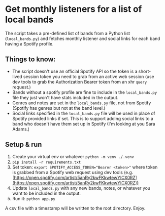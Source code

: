 # Get monthly listeners for a list of local bands

The script takes a pre-defined list of bands from a Python list (`local_bands.py`) and fetches monthly listener and social links for each band having a Spotify profile.

## Things to know:
- The script doesn't use an official Spotify API so the token is a short-lived session token you need to grab from an active web session (use dev tools to grab the Authorization Bearer token from an xhr `query` request.)
- Bands without a spotify profile are fine to include in the `local_bands.py` file they just won't have stats included in the output.
- Genres and notes are set in the `local_bands.py` file, not from Spotify (Spotify has genres but not at the band level.)
- Social links specified in the `local_bands.py` file will be used in place of Spotify provided links if set. This is to support adding social links to a band who doesn't have them set up in Spotify (I'm looking at you Sara Adams.)


## Setup & run
1. Create your virtual env or whatever `python -m venv ./.venv`
2. `pip install -r requirements.txt`
3. Set token: `export SPOTIFY_ACCESS_TOKEN="Bearer <token>"` where token is grabbed from a Spotify web request using dev tools (e.g. [https://open.spotify.com/artist/5anRy2kwFKkwtewYlCX0RZ](https://open.spotify.com/artist/5anRy2kwFKkwtewYlCX0RZ))
4. Update `local_bands.py` with any new bands, notes, or whatever you want to be included in the output.
5. Run it: `python app.py`

A csv file with a timestamp will be written to the root directory. Enjoy.
